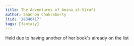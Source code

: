 ```yaml
---
title: The Adventures of Amina al-Sirafi
author: Shannon Chakraborty
ltid: '28346417'
tags: [fantasy]
---
```


Held due to having another of her book's already on the list
